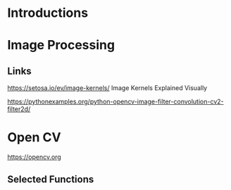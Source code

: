 # Introductions
# Image Processing
## Links
https://setosa.io/ev/image-kernels/
Image Kernels Explained Visually

https://pythonexamples.org/python-opencv-image-filter-convolution-cv2-filter2d/

# Open CV
https://opencv.org

## Selected Functions

